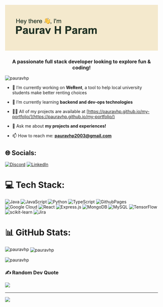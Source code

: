 <p align="center"> <img src="https://github.com/pauravhp/pauravhp/blob/main/header.png?raw=true" alt"profile-banner"/> </p>
<!-- <h1 align="center">Hi 👋, I'm Paurav H Param</h1> -->
<h3 align="center">A passionate full stack developer looking to explore fun & coding!</h3>

<p align="left"> <img src="https://komarev.com/ghpvc/?username=pauravhp&label=Profile%20views&color=0e75b6&style=flat" alt="pauravhp" /> </p>

- 🔭 I’m currently working on **WeRent**, a tool to help local university students make better renting choices

- 🌱 I’m currently learning **backend and dev-ops technologies**

- 👨‍💻 All of my projects are available at [https://pauravhp.github.io/my-portfolio/](https://pauravhp.github.io/my-portfolio/)

- 💬 Ask me about **my projects and experiences!**

- 📫 How to reach me: **pauravhp2003@gmail.com**

## 🌐 Socials:
[![Discord](https://img.shields.io/badge/Discord-%237289DA.svg?logo=discord&logoColor=white)](https://discord.gg/pauravhp) [![LinkedIn](https://img.shields.io/badge/LinkedIn-%230077B5.svg?logo=linkedin&logoColor=white)](https://www.linkedin.com/in/paurav-h-param-025055264/) 

# 💻 Tech Stack:
![Java](https://img.shields.io/badge/java-%23ED8B00.svg?style=for-the-badge&logo=openjdk&logoColor=white) ![JavaScript](https://img.shields.io/badge/javascript-%23323330.svg?style=for-the-badge&logo=javascript&logoColor=%23F7DF1E) ![Python](https://img.shields.io/badge/python-3670A0?style=for-the-badge&logo=python&logoColor=ffdd54) ![TypeScript](https://img.shields.io/badge/typescript-%23007ACC.svg?style=for-the-badge&logo=typescript&logoColor=white) ![GithubPages](https://img.shields.io/badge/github%20pages-121013?style=for-the-badge&logo=github&logoColor=white) ![Google Cloud](https://img.shields.io/badge/GoogleCloud-%234285F4.svg?style=for-the-badge&logo=google-cloud&logoColor=white) ![React](https://img.shields.io/badge/react-%2320232a.svg?style=for-the-badge&logo=react&logoColor=%2361DAFB) ![Express.js](https://img.shields.io/badge/express.js-%23404d59.svg?style=for-the-badge&logo=express&logoColor=%2361DAFB) ![MongoDB](https://img.shields.io/badge/MongoDB-%234ea94b.svg?style=for-the-badge&logo=mongodb&logoColor=white) ![MySQL](https://img.shields.io/badge/mysql-%2300000f.svg?style=for-the-badge&logo=mysql&logoColor=white) ![TensorFlow](https://img.shields.io/badge/TensorFlow-%23FF6F00.svg?style=for-the-badge&logo=TensorFlow&logoColor=white) ![scikit-learn](https://img.shields.io/badge/scikit--learn-%23F7931E.svg?style=for-the-badge&logo=scikit-learn&logoColor=white) ![Jira](https://img.shields.io/badge/jira-%230A0FFF.svg?style=for-the-badge&logo=jira&logoColor=white)

# 📊 GitHub Stats:
<p><img align="left" src="https://github-readme-stats.vercel.app/api/top-langs?username=pauravhp&show_icons=true&locale=en&layout=compact&theme=tokyonight" alt="pauravhp" /></p>

<p>&nbsp;<img align="center" src="https://github-readme-stats.vercel.app/api?username=pauravhp&show_icons=true&locale=en&theme=tokyonight" alt="pauravhp" /></p>

<p><img align="center" src="https://github-readme-streak-stats.herokuapp.com/?user=pauravhp&theme=tokyonight" alt="pauravhp" /></p>

### ✍️ Random Dev Quote
![](https://quotes-github-readme.vercel.app/api?type=horizontal&theme=tokyonight)

---
[![](https://visitcount.itsvg.in/api?id=pauravhp&icon=4&color=3)](https://visitcount.itsvg.in)

